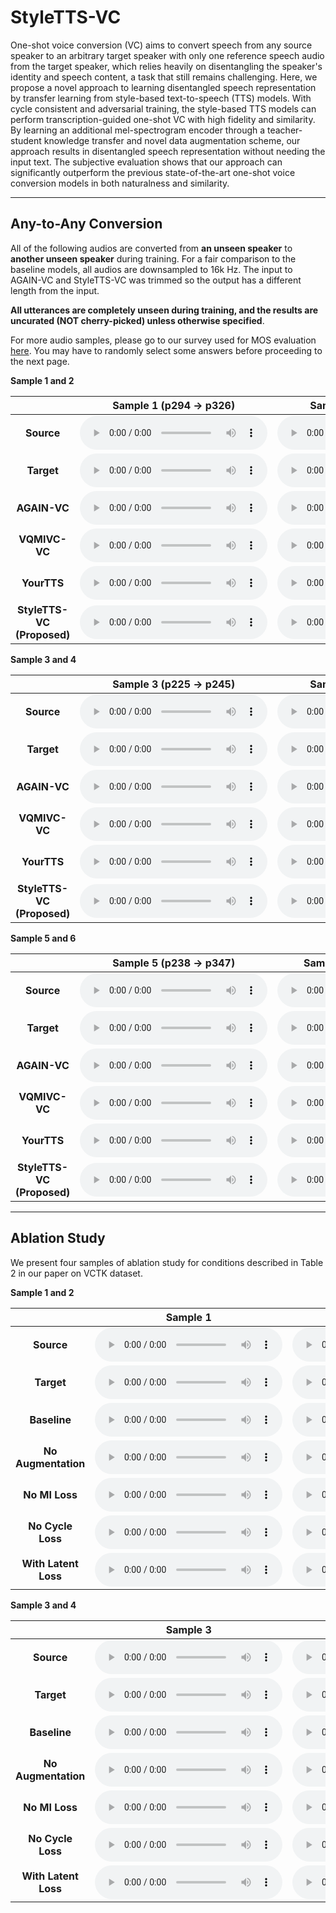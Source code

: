 # StyleTTS-VC

One-shot voice conversion (VC) aims to convert speech from any source speaker to an arbitrary target speaker with only one reference speech audio from the target speaker, which relies heavily on disentangling the speaker's identity and speech content, a task that still remains challenging. Here, we propose a novel approach to learning disentangled speech representation by transfer learning from style-based text-to-speech (TTS) models. With cycle consistent and adversarial training, the style-based TTS models can perform transcription-guided one-shot VC with high fidelity and similarity. By learning an additional mel-spectrogram encoder through a teacher-student knowledge transfer and novel data augmentation scheme, our approach results in disentangled speech representation without needing the input text. The subjective evaluation shows that our approach can significantly outperform the previous state-of-the-art one-shot voice conversion models in both naturalness and similarity. 

---

## Any-to-Any Conversion

All of the following audios are converted from **an unseen speaker** to **another unseen speaker** during training. For a fair comparison to the baseline models, all audios are downsampled to 16k Hz. The input to AGAIN-VC	and StyleTTS-VC was trimmed so the output has a different length from the input. 

**All utterances are completely unseen during training, and the results are uncurated (NOT cherry-picked) unless otherwise specified**.

For more audio samples, please go to our survey used for MOS evaluation [here](https://survey.alchemer.com/s3/6794885/VC40-B1).  You may have to randomly select some answers before proceeding to the next page.

**Sample 1 and 2**

|              | Sample 1 (p294 → p326) | Sample 2 (p261 → p225) |
|:------------:|:-------:|:-------:|
|    **Source**    |    <audio controls="controls">  <source type="audio/wav" src="https://raw.githubusercontent.com/styletts-vc/styletts-vc.github.io/main/demo/source/55.wav"></source> </audio>   |    <audio controls="controls">  <source type="audio/wav" src="https://raw.githubusercontent.com/styletts-vc/styletts-vc.github.io/main/demo/source/76.wav"></source> </audio>  |
|    **Target**    |     <audio controls="controls">  <source type="audio/wav" src="https://raw.githubusercontent.com/styletts-vc/styletts-vc.github.io/main/demo/gt/55.wav"></source> </audio>   |     <audio controls="controls">  <source type="audio/wav" src="https://raw.githubusercontent.com/styletts-vc/styletts-vc.github.io/main/demo/gt/76.wav"></source> </audio> |
|    **AGAIN-VC**   |     <audio controls="controls">  <source type="audio/wav" src="https://raw.githubusercontent.com/styletts-vc/styletts-vc.github.io/main/demo/againvc/55.wav"></source> </audio>    |     <audio controls="controls">  <source type="audio/wav" src="https://raw.githubusercontent.com/styletts-vc/styletts-vc.github.io/main/demo/againvc/76.wav"></source> </audio>     |
|    **VQMIVC-VC**   |     <audio controls="controls">  <source type="audio/wav" src="https://raw.githubusercontent.com/styletts-vc/styletts-vc.github.io/main/demo/vqmivc/55.wav"></source> </audio>    |     <audio controls="controls">  <source type="audio/wav" src="https://raw.githubusercontent.com/styletts-vc/styletts-vc.github.io/main/demo/vqmivc/76.wav"></source> </audio>     |
| **YourTTS** |    <audio controls="controls">  <source type="audio/wav" src="https://raw.githubusercontent.com/styletts-vc/styletts-vc.github.io/main/demo/yourtts/55.wav"></source> </audio>     |    <audio controls="controls">  <source type="audio/wav" src="https://raw.githubusercontent.com/styletts-vc/styletts-vc.github.io/main/demo/yourtts/76.wav"></source> </audio>      |
| **StyleTTS-VC (Proposed)** |    <audio controls="controls">  <source type="audio/wav" src="https://raw.githubusercontent.com/styletts-vc/styletts-vc.github.io/main/demo/stylettsvc/55.wav"></source> </audio>     |    <audio controls="controls">  <source type="audio/wav" src="https://raw.githubusercontent.com/styletts-vc/styletts-vc.github.io/main/demo/stylettsvc/76.wav"></source> </audio>      |

**Sample 3 and 4**

|              | Sample 3 (p225 → p245) | Sample 4 (p261 → p234) |
|:------------:|:-------:|:-------:|
|    **Source**    |    <audio controls="controls">  <source type="audio/wav" src="https://raw.githubusercontent.com/styletts-vc/styletts-vc.github.io/main/demo/source/46.wav"></source> </audio>   |    <audio controls="controls">  <source type="audio/wav" src="https://raw.githubusercontent.com/styletts-vc/styletts-vc.github.io/main/demo/source/15.wav"></source> </audio>  |
|    **Target**    |     <audio controls="controls">  <source type="audio/wav" src="https://raw.githubusercontent.com/styletts-vc/styletts-vc.github.io/main/demo/gt/46.wav"></source> </audio>   |     <audio controls="controls">  <source type="audio/wav" src="https://raw.githubusercontent.com/styletts-vc/styletts-vc.github.io/main/demo/gt/15.wav"></source> </audio> |
|    **AGAIN-VC**   |     <audio controls="controls">  <source type="audio/wav" src="https://raw.githubusercontent.com/styletts-vc/styletts-vc.github.io/main/demo/againvc/46.wav"></source> </audio>    |     <audio controls="controls">  <source type="audio/wav" src="https://raw.githubusercontent.com/styletts-vc/styletts-vc.github.io/main/demo/againvc/15.wav"></source> </audio>     |
|    **VQMIVC-VC**   |     <audio controls="controls">  <source type="audio/wav" src="https://raw.githubusercontent.com/styletts-vc/styletts-vc.github.io/main/demo/vqmivc/46.wav"></source> </audio>    |     <audio controls="controls">  <source type="audio/wav" src="https://raw.githubusercontent.com/styletts-vc/styletts-vc.github.io/main/demo/vqmivc/15.wav"></source> </audio>     |
| **YourTTS** |    <audio controls="controls">  <source type="audio/wav" src="https://raw.githubusercontent.com/styletts-vc/styletts-vc.github.io/main/demo/yourtts/46.wav"></source> </audio>     |    <audio controls="controls">  <source type="audio/wav" src="https://raw.githubusercontent.com/styletts-vc/styletts-vc.github.io/main/demo/yourtts/15.wav"></source> </audio>      |
| **StyleTTS-VC (Proposed)** |    <audio controls="controls">  <source type="audio/wav" src="https://raw.githubusercontent.com/styletts-vc/styletts-vc.github.io/main/demo/stylettsvc/46.wav"></source> </audio>     |    <audio controls="controls">  <source type="audio/wav" src="https://raw.githubusercontent.com/styletts-vc/styletts-vc.github.io/main/demo/stylettsvc/15.wav"></source> </audio>      |

**Sample 5 and 6**

|              | Sample 5 (p238 → p347) | Sample 6 (p302 → p23876) |
|:------------:|:-------:|:-------:|
|    **Source**    |    <audio controls="controls">  <source type="audio/wav" src="https://raw.githubusercontent.com/styletts-vc/styletts-vc.github.io/main/demo/source/15.wav"></source> </audio>   |    <audio controls="controls">  <source type="audio/wav" src="https://raw.githubusercontent.com/styletts-vc/styletts-vc.github.io/main/demo/source/19.wav"></source> </audio>  |
|    **Target**    |     <audio controls="controls">  <source type="audio/wav" src="https://raw.githubusercontent.com/styletts-vc/styletts-vc.github.io/main/demo/gt/15.wav"></source> </audio>   |     <audio controls="controls">  <source type="audio/wav" src="https://raw.githubusercontent.com/styletts-vc/styletts-vc.github.io/main/demo/gt/19.wav"></source> </audio> |
|    **AGAIN-VC**   |     <audio controls="controls">  <source type="audio/wav" src="https://raw.githubusercontent.com/styletts-vc/styletts-vc.github.io/main/demo/againvc/15.wav"></source> </audio>    |     <audio controls="controls">  <source type="audio/wav" src="https://raw.githubusercontent.com/styletts-vc/styletts-vc.github.io/main/demo/againvc/19.wav"></source> </audio>     |
|    **VQMIVC-VC**   |     <audio controls="controls">  <source type="audio/wav" src="https://raw.githubusercontent.com/styletts-vc/styletts-vc.github.io/main/demo/vqmivc/15.wav"></source> </audio>    |     <audio controls="controls">  <source type="audio/wav" src="https://raw.githubusercontent.com/styletts-vc/styletts-vc.github.io/main/demo/vqmivc/19.wav"></source> </audio>     |
| **YourTTS** |    <audio controls="controls">  <source type="audio/wav" src="https://raw.githubusercontent.com/styletts-vc/styletts-vc.github.io/main/demo/yourtts/15.wav"></source> </audio>     |    <audio controls="controls">  <source type="audio/wav" src="https://raw.githubusercontent.com/styletts-vc/styletts-vc.github.io/main/demo/yourtts/19.wav"></source> </audio>      |
| **StyleTTS-VC (Proposed)** |    <audio controls="controls">  <source type="audio/wav" src="https://raw.githubusercontent.com/styletts-vc/styletts-vc.github.io/main/demo/stylettsvc/15.wav"></source> </audio>     |    <audio controls="controls">  <source type="audio/wav" src="https://raw.githubusercontent.com/styletts-vc/styletts-vc.github.io/main/demo/stylettsvc/19.wav"></source> </audio>      |
---

## Ablation Study

We present four samples of ablation study for conditions described in Table 2 in our paper on VCTK dataset. 

**Sample 1 and 2**

|              | Sample 1 | Sample 2 |
|:------------:|:-------:|:-------:|
|    **Source**    |    <audio controls="controls">  <source type="audio/wav" src="https://raw.githubusercontent.com/styletts-vc/styletts-vc.github.io/main/ablation/source/10.wav"></source> </audio>   |    <audio controls="controls">  <source type="audio/wav" src="https://raw.githubusercontent.com/styletts-vc/styletts-vc.github.io/main/ablation/source/32.wav"></source> </audio>  |
|    **Target**    |     <audio controls="controls">  <source type="audio/wav" src="https://raw.githubusercontent.com/styletts-vc/styletts-vc.github.io/main/ablation/gt/10.wav"></source> </audio>   |     <audio controls="controls">  <source type="audio/wav" src="https://raw.githubusercontent.com/styletts-vc/styletts-vc.github.io/main/ablation/gt/32.wav"></source> </audio> |
|    **Baseline**   |     <audio controls="controls">  <source type="audio/wav" src="https://raw.githubusercontent.com/styletts-vc/styletts-vc.github.io/main/ablation/baseline/10.wav"></source> </audio>    |     <audio controls="controls">  <source type="audio/wav" src="https://raw.githubusercontent.com/styletts-vc/styletts-vc.github.io/main/ablation/baseline/32.wav"></source> </audio>     |
|    **No Augmentation**   |     <audio controls="controls">  <source type="audio/wav" src="https://raw.githubusercontent.com/styletts-vc/styletts-vc.github.io/main/ablation/noaug/10.wav"></source> </audio>    |     <audio controls="controls">  <source type="audio/wav" src="https://raw.githubusercontent.com/styletts-vc/styletts-vc.github.io/main/ablation/noaug/32.wav"></source> </audio>     |
|    **No MI Loss**   |     <audio controls="controls">  <source type="audio/wav" src="https://raw.githubusercontent.com/styletts-vc/styletts-vc.github.io/main/ablation/noasr/10.wav"></source> </audio>    |     <audio controls="controls">  <source type="audio/wav" src="https://raw.githubusercontent.com/styletts-vc/styletts-vc.github.io/main/ablation/noasr/32.wav"></source> </audio>     |
| **No Cycle Loss** |    <audio controls="controls">  <source type="audio/wav" src="https://raw.githubusercontent.com/styletts-vc/styletts-vc.github.io/main/ablation/nocycle/10.wav"></source> </audio>     |    <audio controls="controls">  <source type="audio/wav" src="https://raw.githubusercontent.com/styletts-vc/styletts-vc.github.io/main/ablation/nocycle/32.wav"></source> </audio>      |
| **With Latent Loss** |    <audio controls="controls">  <source type="audio/wav" src="https://raw.githubusercontent.com/styletts-vc/styletts-vc.github.io/main/ablation/latent/10.wav"></source> </audio>     |    <audio controls="controls">  <source type="audio/wav" src="https://raw.githubusercontent.com/styletts-vc/styletts-vc.github.io/main/ablation/latent/32.wav"></source> </audio>      |

**Sample 3 and 4**

|              | Sample 3 | Sample 4 |
|:------------:|:-------:|:-------:|
|    **Source**    |    <audio controls="controls">  <source type="audio/wav" src="https://raw.githubusercontent.com/styletts-vc/styletts-vc.github.io/main/ablation/source/33.wav"></source> </audio>   |    <audio controls="controls">  <source type="audio/wav" src="https://raw.githubusercontent.com/styletts-vc/styletts-vc.github.io/main/ablation/source/37.wav"></source> </audio>  |
|    **Target**    |     <audio controls="controls">  <source type="audio/wav" src="https://raw.githubusercontent.com/styletts-vc/styletts-vc.github.io/main/ablation/gt/33.wav"></source> </audio>   |     <audio controls="controls">  <source type="audio/wav" src="https://raw.githubusercontent.com/styletts-vc/styletts-vc.github.io/main/ablation/gt/37.wav"></source> </audio> |
|    **Baseline**   |     <audio controls="controls">  <source type="audio/wav" src="https://raw.githubusercontent.com/styletts-vc/styletts-vc.github.io/main/ablation/baseline/33.wav"></source> </audio>    |     <audio controls="controls">  <source type="audio/wav" src="https://raw.githubusercontent.com/styletts-vc/styletts-vc.github.io/main/ablation/baseline/37.wav"></source> </audio>     |
|    **No Augmentation**   |     <audio controls="controls">  <source type="audio/wav" src="https://raw.githubusercontent.com/styletts-vc/styletts-vc.github.io/main/ablation/noaug/33.wav"></source> </audio>    |     <audio controls="controls">  <source type="audio/wav" src="https://raw.githubusercontent.com/styletts-vc/styletts-vc.github.io/main/ablation/noaug/37.wav"></source> </audio>     |
|    **No MI Loss**   |     <audio controls="controls">  <source type="audio/wav" src="https://raw.githubusercontent.com/styletts-vc/styletts-vc.github.io/main/ablation/noasr/33.wav"></source> </audio>    |     <audio controls="controls">  <source type="audio/wav" src="https://raw.githubusercontent.com/styletts-vc/styletts-vc.github.io/main/ablation/noasr/37.wav"></source> </audio>     |
| **No Cycle Loss** |    <audio controls="controls">  <source type="audio/wav" src="https://raw.githubusercontent.com/styletts-vc/styletts-vc.github.io/main/ablation/nocycle/33.wav"></source> </audio>     |    <audio controls="controls">  <source type="audio/wav" src="https://raw.githubusercontent.com/styletts-vc/styletts-vc.github.io/main/ablation/nocycle/37.wav"></source> </audio>      |
| **With Latent Loss** |    <audio controls="controls">  <source type="audio/wav" src="https://raw.githubusercontent.com/styletts-vc/styletts-vc.github.io/main/ablation/latent/33.wav"></source> </audio>     |    <audio controls="controls">  <source type="audio/wav" src="https://raw.githubusercontent.com/styletts-vc/styletts-vc.github.io/main/ablation/latent/37.wav"></source> </audio>      |

